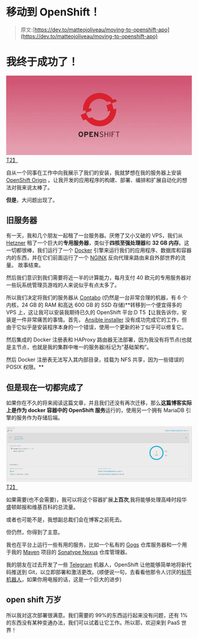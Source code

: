 # 移动到 OpenShift！

> 原文:[https://dev.to/matteojoliveau/moving-to-openshift-apo](https://dev.to/matteojoliveau/moving-to-openshift-apo)

# 我终于成功了！

[![Moving to OpenShift!](img/9b41437b983a51c39b64086da0dc707f.png)T2】](https://res.cloudinary.com/practicaldev/image/fetch/s--kOGvIkWB--/c_limit%2Cf_auto%2Cfl_progressive%2Cq_auto%2Cw_880/https://matteojoliveau.com/conteimg/2017/08/openshift.png)

自从一个同事在工作中向我展示了我们的安装，我就梦想在我的服务器上安装 [OpenShift Origin](https://www.openshift.org/) 。让我开发的应用程序的构建、部署、编排和扩展自动化的想法对我来说太棒了。

**但是**，大问题出现了。

## 旧服务器

有一天，我和几个朋友一起租了一台服务器。厌倦了又小又破的 VPS，我们从 [Hetzner](https://www.hetzner.de/) 租了一个巨大的**专用服务器**，类似于**四核至强处理器**和 **32 GB 内存**。这一切都很棒，我们运行了一个 [Docker](https://www.docker.com/) 引擎来运行我们的应用程序、数据库和容器内的东西，并在它们前面运行了一个 [NGINX](https://nginx.org/en/) 反向代理来路由来自外部世界的流量。
故事结束。

然后我们意识到我们需要将近一半的计算能力，每月支付 40 欧元的专用服务器对一些玩系统管理员游戏的人来说似乎有点太多了。

所以我们决定将我们的服务器从 [Contabo](https://nginx.org/en/) (仍然是一台非常合理的机器，有 6 个内核，24 GB 的 RAM 和高达 600 GB 的 SSD 存储)**转移到一个便宜得多的 VPS 上，这让我可以安装我期待已久的 OpenShift 平台:D
T5【让我告诉你，安装是一件非常痛苦的事情。首先， [Ansible installer](https://github.com/openshift/openshift-ansible) 没有成功完成它的工作，但由于它似乎是安装程序本身的一个错误，使用一个更新的补丁似乎可以修复它。

然后集成的 Docker 注册表和 HAProxy 路由器无法部署，因为我没有将节点(也就是主节点，也就是我的集群中唯一的服务器)标记为“基础架构”。

然后 Docker 注册表无法写入其内部目录，挂载为 NFS 共享，因为一些错误的 POSIX 权限。**

## 但是现在一切都完成了

如果你在不久的将来阅读这篇文章，并且我们还没有再次迁移，那么**这篇博客实际上是作为 docker 容器中的 OpenShift 服务**运行的，使用另一个拥有 MariaDB 引擎的服务作为存储后端。

[![Moving to OpenShift!](img/994329de03db96caec34cdb0c4c87dd6.png)T2】](https://res.cloudinary.com/practicaldev/image/fetch/s--i9nrLp70--/c_limit%2Cf_auto%2Cfl_progressive%2Cq_auto%2Cw_880/https://matteojoliveau.com/conteimg/2017/08/ghost-pod.png)

如果需要(也不会需要)，我可以将这个容器扩展**上百次**,我将能够处理高峰时段华盛顿邮报和维基百科的总流量。

或者也可能不是，我想副总裁们会在博客之前死去。

但仍然，你得到了主意。

我也在平台上运行一些有用的服务，比如一个私有的 [Gogs](https://gogs.io) 仓库服务器和一个用于我的 [Maven](https://maven.apache.org/) 项目的 [Sonatype Nexus](http://www.sonatype.org/nexus/) 仓库管理器。

我的朋友在过去开发了一些 [Telegram](https://telegram.org) 机器人，OpenShift 让他能够简单地将新代码推送到 Git，以立即部署和激活更改。(顺便说一句，去看看他那令人讨厌的[标签机器人](https://t.me/tagalertbot)，如果你用电报的话，这是一个巨大的进步)

## open shift 万岁

所以我对这次部署很满意。我们需要的 99%的东西运行起来没有问题，还有 1%的东西没有某种变通办法，我们可以试着让它工作。所以耶，欢迎来到 PaaS 世界！